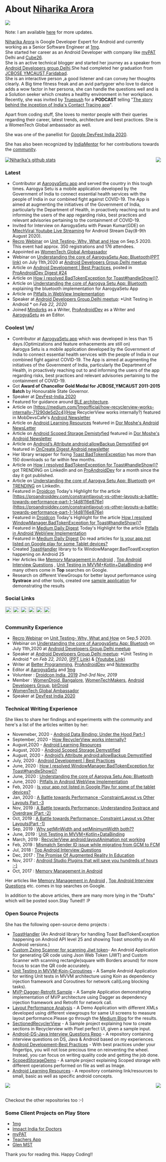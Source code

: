# About [Niharika Arora](https://thedroidlady.com/)

![](https://komarev.com/ghpvc/?username=niharika2810)

Note: I am available [here](https://thedroidlady.com/) for more updates.

[Niharika Arora](https://www.linkedin.com/in/thedroidlady/) is Google Developer Expert for Android and currently working as a Senior Software Engineer at [1mg](https://www.1mg.com/).<br/>
She started her career as an Android Developer with company like [myPAT](https://mypat.in/) Delhi and [Cube26](https://www.linkedin.com/company/cube26/).<br/>
She is  an active technical blogger and started her journey as a speaker from [Android Developers group,Delhi](https://www.meetup.com/GDGNewDelhi/).She had completed her graduation from [JCBOSE YMCAUST,Faridabad](https://jcboseust.ac.in/).<br/>
She is  an interactive person ,a good listener and can convey her thoughts clearly.  A Big time  fitness freak and an avid  partygoer who love to dance adds a wow  factor in her persona, she can handle the questions well and is a Solution seeker which creates  a healthy environment in her  workplace.<br/>
Recently, she was invited by [Truepush](https://www.truepush.com/) for a **PODCAST** telling  "[The story behind the inception of India's Contact Tracing app](https://www.truepush.com/blog/podcast-ep-9-the-story-behind-the-inception-of-indias-aarogya-setu-app/?fbclid=IwAR3AQK1TDyyUEZHHghHFHwR6hp7M0tFUdagfPi0dBtZMpWFeV3178c5zP6I)".<br/>

Apart from coding stuff, She loves to mentor people with their queries regarding their career, latest trends, architecture and best practices. She is a WomenTech Global ambassador as well.

She was one of the panellist for [Google DevFest India 2020](https://twitter.com/DevfestIndia/status/1317073679885324289).

She has also been recognized by [IndiaMentor](https://www.linkedin.com/company/indiamentor.com/) for her contributions towards the [community](https://www.linkedin.com/posts/thedroidlady_hardwork-rewards-sharingknowledge-activity-6696836835148132352-9d2B).
<br/><br/>
<a href="https://github.com/niharika2810?tab=repositories">
 <img align="center" src="https://github-readme-stats.vercel.app/api?username=niharika2810&&show_icons=true&title_color=ffffff&icon_color=87ceeb&text_color=daf7dc&bg_color=002366&show_icons=true&theme=dracula&line_height=27" alt="Niharika's github stats"/>
</a>
<a href="https://github.com/niharika2810?tab=repositories">
  <img align="right" src="https://github-readme-stats.vercel.app/api/top-langs/?username=niharika2810&theme=dark&hide_langs_below=1&bg_color=002366&icon_color=87ceeb&text_color=daf7dc&title_color=ffffff" />
</a>

### Latest
 - Contributor at [AarogyaSetu app](https://github.com/nic-delhi/AarogyaSetu_Android/graphs/contributors) and served the country in this tough times.
 Aarogya Setu is a mobile application developed by the Government of India to connect essential health services with the people of India in our combined fight against COVID-19. The App is aimed at augmenting the initiatives of the Government of India, particularly the Department of Health, in proactively reaching out to and informing the users of the app regarding risks, best practices and relevant advisories pertaining to the containment of COVID-19.
 - Invited for Interview on AarogyaSetu with Pawan Kumar(GDE) on [MtechViral Youtube Live Streaming](https://www.youtube.com/watch?v=EaW-27DRRwQ) for Android Stream Day(8-9th August 2020).
  - [Recro Webinar](https://www.airmeet.com/e/16f03cd0-ec3b-11ea-a6e4-9b46f4e34d84) on [Unit Testing- Why, What and How](https://speakerdeck.com/niharika28/unit-testing-what-why-and-how) on Sep,5 2020. This event had approx. 350 registrations and 176 attendees.
  - Appointed as [WomenTech Global Ambassador](https://www.linkedin.com/company/womentech-network/mycompany/)
  - Webinar on [Understanding the core of AarogyaSetu App: Bluetooth](https://www.youtube.com/watch?v=K4SLf3y6zmE&feature=youtu.be)[(PPT link)](https://speakerdeck.com/niharika28/understanding-the-core-of-aarogyasetu-app-bluetooth-low-energy-ble) on July 11th,2020 at [Android Developers Group,Delhi meetup](https://www.meetup.com/adg-delhi/events/271755904/?rv=ea1_v2&_xtd=gatlbWFpbF9jbGlja9oAJDNlZmNhMjRmLWNhZDgtNGRhNi1iZTRkLTliYTc2YjhkODJjMg)
   - Article on [Android Development | Best Practices](https://proandroiddev.com/android-development-best-practices-7278e9cdbbe9), posted in [ProAndroidDev Digest  #24](https://proandroiddev.com/proandroiddev-digest-24-52d8e2c517a3)
  - Article on [How I resolved BadTokenException for Toast#handleShow()?](https://proandroiddev.com/how-i-resolved-windowmanager-badtokenexception-for-toast-handleshow-2308203ebb91).
  - Article on [Understanding the core of Aarogya Setu App: Bluetooth](https://medium.com/aarogyasetu/understanding-the-core-of-aarogya-setu-bluetooth-c09de3143fd2) explaining the bluetooth implementation for AarogyaSetu App
 - Article on [Pitfalls in WebView Implementation](https://medium.com/1mgofficial/pitfalls-in-android-webview-implementation-b6524f9f38bb)
 - Speaker at [Android Developers Group,Delhi meetup](https://www.meetup.com/adg-delhi/events/268419995/): *Unit Testing in Android * on *Feb 22, 2020* 
 - Joined [Mindorks](https://mindorks.com/) as a Writer, [ProAndroidDev](https://proandroiddev.com/) as a Writer and [AarogyaSetu](https://medium.com/aarogyasetu) as an Editor.

### Coolest \m/

 - Contributor at [AarogyaSetu app](https://play.google.com/store/apps/details?id=nic.goi.aarogyasetu&hl=en_IN) which was developed in less than 15 days.(Optimizations and feature enhacements are still on)<br/>
 Aarogya Setu is a mobile application developed by the Government of India to connect essential health services with the people of India in our combined fight against COVID-19. The App is aimed at augmenting the initiatives of the Government of India, particularly the Department of Health, in proactively reaching out to and informing the users of the app regarding risks, best practices and relevant advisories pertaining to the containment of COVID-19. 
 - Got **Award of Chancellor Gold Medal for JCBOSE,YMCAUST 2011-2015 Batch** by Honourable State Governor.
 - Speaker at [DevFest-India 2020](https://twitter.com/GoogleDevsIN/status/1309349408547373061)
 - Featured for guidance around [BLE architecture](https://www.researchime.in/post/the-third-part-of-aviraj-s-journey).
 - Article on [https://medium.com/1mgofficial/how-recyclerview-works-internally-71290de5d2c4](How RecyclerView works internally?) featured in MobDevsCafe's [Android Newsletter](https://mobiledeveloperscafe.substack.com/p/mdc-weekly-blend-edition-7)
 - Article on [Android Learning Resources](https://medium.com/@nik.arora8059/android-learning-resources-77a67a77d340) featured in [Dor Moshe's Android NewsLetter](https://dormoshe.io/newsletters/ag/android/19?utm_source=twitter&utm_campaign=twitter)
 - Article on [Android Scoped Storage Demistyfied](https://thedroidlady.com/2020/08/24/android-scoped-storage-demystified.html) featured in [Dor Moshe's Android Newsletter](https://dormoshe.io/newsletters/ag/android/18?utm_source=twitter&utm_campaign=twitter7)
 - Article on [Android’s Attribute android:allowBackup Demystified](https://medium.com/better-programming/androids-attribute-android-allowbackup-demystified-114b88087e3b) got featured in [OnCreate Digest Android newsletter](http://www.oncreatedigest.com/issues/oncreate-digest-issue-18-270712)
 - Her library wrapper for fixing [Toast BadTokenException](https://ibb.co/R3WHggK) has more than 150 downloads so far within few months.
 - Article on [How I resolved BadTokenException for Toast#handleShow()?](https://proandroiddev.com/how-i-resolved-windowmanager-badtokenexception-for-toast-handleshow-2308203ebb91) got TRENDING on LinkedIn and on [ProAndroidDev](https://ibb.co/55cJ30T) for a month since the day it got published.
 - Article on [Understanding the core of Aarogya Setu App: Bluetooth](https://medium.com/aarogyasetu/understanding-the-core-of-aarogya-setu-bluetooth-c09de3143fd2) got [TRENDING](https://ibb.co/0y2m7nn) on LinkedIn.
 - Featured in [Droidcon](https://ibb.co/Zx1zgjF) Today's Highlight for the article [https://proandroiddev.com/constraintlayout-vs-other-layouts-a-battle-towards-performance-part-1-14d8116e876e](https://proandroiddev.com/constraintlayout-vs-other-layouts-a-battle-towards-performance-part-1-14d8116e876e)
  - Featured in [Droidcon](https://ibb.co/2WnGbhx) Today's Highlight for the article [How I resolved WindowManager.BadTokenException for Toast#handleShow()?
](https://proandroiddev.com/how-i-resolved-windowmanager-badtokenexception-for-toast-handleshow-2308203ebb91)
 - Featured in [Medium Daily Digest](https://ibb.co/Z1YDJY2) Today's Highlight for the article [Pitfalls in Android WebView Implementation](https://medium.com/1mgofficial/pitfalls-in-android-webview-implementation-b6524f9f38bb)
 - Featured in [Medium Daily Digest](https://ibb.co/pLz7X7b) Do read articles for [Is your app not listed on Google play for some Tablet devices?](https://medium.com/1mgofficial/is-your-app-not-listed-in-google-play-for-some-of-the-tablet-devices-47a680b5d15a) 
 - Created [ToastHandler](https://github.com/niharika2810/ToastHandler) library to fix WindowManager.BadToastException happening on Android 25
- Her Articles like [Memory Management in Android](https://medium.com/@nik.arora8059/memory-management-in-android-3bdf307c8e23) , [Top Android Interview Questions](https://blog.usejournal.com/interview-questions-for-android-java-ds-f5081cb3aa09) , [Unit Testing in MVVM+Kotlin+DataBinding](https://medium.com/1mgofficial/unit-testing-in-mvvm-kotlin-databinding-ba3d4ea08f0e) and many others come in **Top** searches on Google.
 - Research on different ViewGroups for better layout performance using **Systrace** and other tools, created one [sample application](https://github.com/niharika2810/LayoutPerformance-Analysis-App) for demonstrating the results


### Social Links
 <a href="https://twitter.com/theDroidLady">
  <img align="left" alt="Niharika's Twitter" width="22px" src="https://cdn.jsdelivr.net/npm/simple-icons@v3/icons/twitter.svg" />
</a>
<a href="https://www.linkedin.com/in/thedroidlady/">
  <img align="left" alt="Niharika's Linkdein" width="22px" src="https://cdn.jsdelivr.net/npm/simple-icons@v3/icons/linkedin.svg" />
</a>
<a href="https://nik-arora8059.medium.com/">
  <img align="left" alt="Niharika's Medium" width="22px" src="https://cdn.jsdelivr.net/npm/simple-icons@v3/icons/medium.svg" />
</a>
<a href="https://github.com/niharika2810">
  <img align="left" alt="Niharika's Github" width="22px" src="https://cdn.jsdelivr.net/npm/simple-icons@v3/icons/github.svg" />
</a>
<a href="https://www.instagram.com/nik.arora59/">
  <img align="left" alt="Niharika's Instagram" width="22px" src="https://cdn.jsdelivr.net/npm/simple-icons@v3/icons/instagram.svg" />
</a>
<a href="https://www.facebook.com/nik.arora59">
  <img align="left" alt="Niharika's Facebook" width="22px" src="https://cdn.jsdelivr.net/npm/simple-icons@v3/icons/facebook.svg" />
</a>

<br/><br/>
### Community Experience
- [Recro Webinar](https://www.airmeet.com/e/16f03cd0-ec3b-11ea-a6e4-9b46f4e34d84) on [Unit Testing- Why, What and How](https://speakerdeck.com/niharika28/unit-testing-what-why-and-how) on Sep,5 2020.
 - Webinar on [Understanding the core of AarogyaSetu App: Bluetooh](https://www.youtube.com/watch?v=K4SLf3y6zmE&feature=youtu.be) on July 11th,2020 at [Android Developers Group,Delhi meetup](https://www.meetup.com/adg-delhi/events/271755904/?rv=ea1_v2&_xtd=gatlbWFpbF9jbGlja9oAJDNlZmNhMjRmLWNhZDgtNGRhNi1iZTRkLTliYTc2YjhkODJjMg)
 - Speaker at [Android Developers Group,Delhi meetup](https://www.meetup.com/adg-delhi/events/268419995/): *Unit Testing in Android * on *Feb 22, 2020*, [(PPT Link)](https://speakerdeck.com/niharika28/unit-testing-in-android) & [(Youtube Link)](https://www.youtube.com/watch?v=0K4S3vkulGc&t=1s)
 - Writer at [Better Programming](https://medium.com/better-programming), [ProAndroidDev](https://proandroiddev.com/) and [Noteworthy](https://noteworthy.medium.com/)
 - Editor at [AarogyaSetu](https://medium.com/aarogyasetu) and [1mg](https://medium.com/1mgofficial)
 - Volunteer : [Droidcon India, 2019](https://www.droidcon.co.in/) *2nd-3rd Nov, 2019* 
 - Member : [WomenDroid, Bangalore](https://twitter.com/womendroid?lang=en), [WomenTechMakers](https://www.womentechmakers.com/), [Android Developers Group](https://www.meetup.com/adg-delhi/), [blrDroid](https://www.meetup.com/blrdroid/)
 - [WomenTech Global Ambassador](https://www.linkedin.com/company/womentech-network/mycompany/)
 - Speaker at [DevFest India 2020](https://devfestindia.com/speakers)
 

### Technical Writing Experience 

She likes to share her findings and experiments with the community and here's a list of the articles written by her:
 - Novemeber, 2020 - [Android Data Binding: Under the Hood Part-1](https://proandroiddev.com/android-data-binding-under-the-hood-part-1-33b8c7adfb7c)
 - September, 2020 - [How RecyclerView works internally?](https://thedroidlady.com/2020-09-18-how-recyclerView-works-internally)
 - August,2020 - [Android Learning Resources](https://thedroidlady.com/2020-08-31-android-learning-resources)
 - August, 2020 - [Android Scoped Storage Demystified](https://thedroidlady.com/2020-08-24-android-scoped-storage-demystified)
 - August, 2020 - [Android’s Attribute android:allowBackup Demystified](https://medium.com/better-programming/androids-attribute-android-allowbackup-demystified-114b88087e3b?source=activity---post_recommended_rollup)
 - July, 2020 : [Android Development | Best Practices](https://proandroiddev.com/android-development-best-practices-7278e9cdbbe9)
 - June, 2020 : [How I resolved WindowManager.BadTokenException for Toast#handleShow()?](https://proandroiddev.com/how-i-resolved-windowmanager-badtokenexception-for-toast-handleshow-2308203ebb91)
 - June, 2020 : [Understanding the core of Aarogya Setu App: Bluetooth](https://medium.com/aarogyasetu/understanding-the-core-of-aarogya-setu-bluetooth-c09de3143fd2)
 - June, 2020 : [Pitfalls in Android WebView Implementation](https://medium.com/1mgofficial/pitfalls-in-android-webview-implementation-b6524f9f38bb)
 - Feb, 2020 : [Is your app not listed in Google Play for some of the tablet devices?](https://medium.com/1mgofficial/is-your-app-not-listed-in-google-play-for-some-of-the-tablet-devices-47a680b5d15a) 
 - Jan, 2020 : [A Battle towards Performance -ConstraintLayout vs Other Layouts Part -3](https://medium.com/1mgofficial/a-battle-towards-performance-constraintlayout-vs-other-layouts-part-3-d7646a849b4e)
 - Nov, 2019 : [A Battle towards Performance- Understanding Systrace and Overdraw (Part -2)](https://medium.com/1mgofficial/constraintlayout-vs-other-layouts-a-battle-towards-performance-part-2-21d6b5a6054c)
 - Oct, 2019 : [A Battle towards Performance- Constraint Layout vs Other Layouts(Part -1)](https://medium.com/1mgofficial/constraintlayout-vs-other-layouts-a-battle-towards-performance-part-1-14d8116e876e)
 - Sep, 2019 : [Why setMinWidth and setMinimumWidth both??](https://medium.com/@nik.arora8059/setminwidth-not-working-in-textview-51530b6ab9d)
 - June, 2019 : [Unit Testing in MVVM+Kotlin+DataBinding](https://medium.com/1mgofficial/unit-testing-in-mvvm-kotlin-databinding-ba3d4ea08f0e)
 - March, 2019 : [RecyclerView android:layoutAnimation not working](https://blog.usejournal.com/recyclerview-android-layoutanimation-not-working-7e4f3e6da9f)
 - Feb, 2019 : [Mismatch Sender ID issue while migrating from GCM to FCM](https://medium.com/1mgofficial/migrating-from-gcm-to-fcm-with-different-sender-ids-for-the-same-application-4fc36d97568e)
 - Jul, 2018 : [Top Android Interview Questions](https://blog.usejournal.com/interview-questions-for-android-java-ds-f5081cb3aa09)
 - Dec, 2017 : [The Promise Of Augmented Reality In Education](https://medium.com/@nik.arora8059/the-promise-of-augmented-reality-in-education-338eaa347d89)
 - Nov, 2017 : [Android Studio Plugins that will save you hundreds of hours :-)](https://medium.com/@nik.arora8059/android-studio-plugins-that-will-save-you-hundreds-of-hours-514e516c36fa)
 - Oct, 2017 : [Memory Management in Android](https://medium.com/@nik.arora8059/memory-management-in-android-3bdf307c8e23)
 
 Her articles like [Memory Management in Android](https://medium.com/@nik.arora8059/memory-management-in-android-3bdf307c8e23) , [Top Android Interview Questions](https://blog.usejournal.com/interview-questions-for-android-java-ds-f5081cb3aa09) etc. comes in top searches on Google.
 
 In addition to the above articles, there are many more lying in the "Drafts" which will be posted soon.Stay Tuned!! :P
 

### Open Source Projects

She has the following open-source demo projects :

 - [ToastHandler](https://github.com/niharika2810/ToastHandler) (An Android library for handling Toast BadTokenException happening on Android API level 25 and showing Toast smoothly on All Android versions.)
  - [Custom Zxing Scanner for scanning Jjwt token](https://github.com/niharika2810/ZxingPlusJjwtSample)- An Android Application for generating QR code using Json Web Token (JWT) and Custom Scanner with scanning rectangle(square with Borders around) for more focus to scan the QR code accurately.
 - [Unit Testing in MVVM-Koin-Coroutines](https://github.com/niharika2810/UnitTesting-MVVM-Kotlin-Koin-Coroutines-Sample) - A Sample Android Application for writing Unit tests in MVVM architecture using Koin as dependency injection framework and Coroutines for network call(Long blocking tasks).
 - [MVP-Dagger-Retrofit Sample](https://github.com/niharika2810/MVP-Dagger-Retrofit-Sample-App) - A Sample Application demonstrating implementation of MVP architecture using Dagger as dependency injection framework and Retrofit for network call.
 - [Layout Performance Analysis](https://github.com/niharika2810/LayoutPerformance-Analysis-App) - A Demo Application with different XMLs developed using different viewgroups for same UI screens to measure layout performance.Please go through the [Medium Blog](https://medium.com/1mgofficial/constraintlayout-vs-other-layouts-a-battle-towards-performance-part-1-14d8116e876e) for the results.
 - [SectionedRecyclerView](https://github.com/niharika2810/SectionedRecyclerView-Sample) - A Sample project explaining how to create sections in Recyclerview with Pixel perfect UI, given a sample input.
  - [Android-DS-Java Interview Questions Repo](https://github.com/niharika2810/android-interview-questions) - A repository containing interview questions on DS, Java & Android based on my experiences.
  - [Android Development-Best Practices](https://github.com/niharika2810/android-development-best-practices) - With best practices under your fingertips, you will not lose precious time on reinventing the wheel. Instead, you can focus on writing quality code and getting the job done.
  - [ScopedStorageDemo](https://github.com/niharika2810/ScopedStorageDemo) - A sample project explaining Scoped storage with different operations performed on file as well as Image.
 - [Android Learning Resources](https://github.com/niharika2810/android-learning-resources) - A repository containing link/resources to small, basic as well as specific android concepts.
 
<a href="https://github.com/niharika2810/ToastHandler">
  <img align="center" src="https://github-readme-stats.vercel.app/api/pin/?username=niharika2810&repo=ToastHandler&theme=dark&bg_color=002366&icon_color=87ceeb&text_color=daf7dc&title_color=ffffff" />
</a>
<a href="https://github.com/niharika2810/android-interview-questions">
 <img align="right" src="https://github-readme-stats.vercel.app/api/pin/?username=niharika2810&repo=android-interview-questions&theme=dark&bg_color=002366&icon_color=87ceeb&text_color=daf7dc&title_color=ffffff" />
</a>
<br/> <br/>

Checkout the other repositories too :-)

### Some Client Projects on Play Store

 - [1mg](https://play.google.com/store/apps/details?id=com.aranoah.healthkart.plus)
 - [Impact India for Doctors](https://play.google.com/store/apps/details?id=com.onemg.consultation)
 - [myPAT](https://play.google.com/store/apps/details?id=com.mypat)
 - [Teachers App](https://play.google.com/store/apps/details?id=com.mypatteacherapp)
 - [Glen MST](https://play.google.com/store/apps/details?id=com.gaps.glen.sales_tracker&hl=en)
 
 Thank you for reading this. Happy Coding!!


